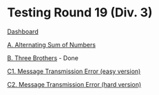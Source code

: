 # Testing Round 19 (Div. 3)

[Dashboard](https://codeforces.com/contest/2010)

[A. Alternating Sum of Numbers](https://codeforces.com/contest/2010/problem/A)

[B. Three Brothers](https://codeforces.com/contest/2010/problem/B) - Done

[C1. Message Transmission Error (easy version)](https://codeforces.com/contest/2010/problem/C1)

[C2. Message Transmission Error (hard version)](https://codeforces.com/contest/2010/problem/C2)
